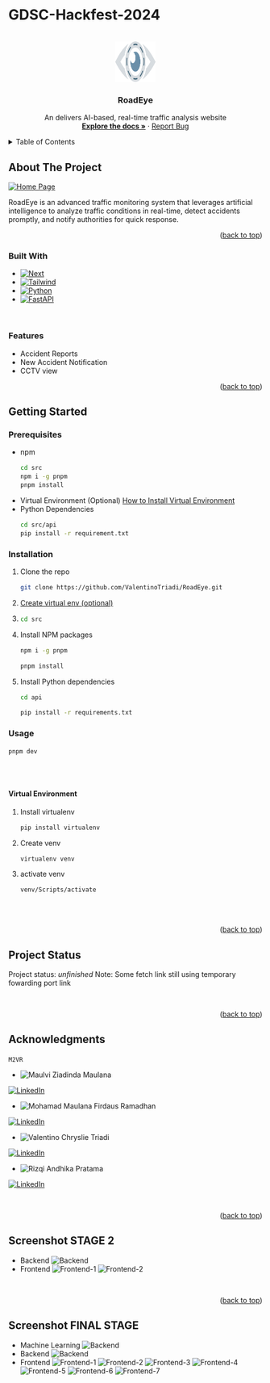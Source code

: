 # GDSC-Hackfest-2024
<a name="readme-top"></a>



<br />
<div align="center">
  <a href="https://github.com/ValentinoTriadi/RoadEye">
    <img src="img/logo.png" alt="Logo" width="80" height="80">
  </a>

<h3 align="center">RoadEye</h3>

  <p align="center">
    An delivers AI-based, real-time traffic analysis website
    <br />
    <a href="https://github.com/ValentinoTriadi/RoadEye"><strong>Explore the docs »</strong></a>
    ·
    <a href="https://github.com/ValentinoTriadi/RoadEye/issues">Report Bug</a>
    <br/>
  </p>
</div>



<!-- TABLE OF CONTENTS -->
<details>
  <summary>Table of Contents</summary>
  <ol>
    <li>
      <a href="#about-the-project">About The Project</a>
      <ul>
        <li><a href="#built-with">Built With</a></li>
        <li><a href="#features">Built With</a></li>
      </ul>
    </li>
    <li>
      <a href="#getting-started">Getting Started</a>
      <ul>
        <li><a href="#prerequisites">Prerequisites</a></li>
        <li><a href="#installation">Installation</a></li>
        <li><a href="#usage">Installation</a></li>
      </ul>
    </li>
    <li><a href="#Project-Status">Project Status</a></li>
    <li><a href="#Acknowledgments">Acknowledgments</a></li>
    <li><a href="#Screenshot-STAGE-2">Screenshot STAGE 2</a></li>
    <li><a href="#Screenshot-FINAL-STAGE">Screenshot FINAL STAGE</a></li>
  </ol>
</details>



<!-- ABOUT THE PROJECT -->
## About The Project

[![Home Page][home-screenshot]](https://github.com/ValentinoTriadi/RoadEye)

RoadEye is an advanced traffic monitoring system that leverages artificial intelligence to analyze traffic conditions in real-time, detect accidents promptly, and notify authorities for quick response.
<p align="right">(<a href="#readme-top">back to top</a>)</p>



### Built With

* [![Next][Next.js]][Next-url]
* [![Tailwind][TailwindCSS]][Tailwind-url]
* [![Python][Python]][Python-url]
* [![FastAPI][FastAPI]][FastAPI-url]

<br/>

### Features

* Accident Reports
* New Accident Notification
* CCTV view

<p align="right">(<a href="#readme-top">back to top</a>)</p>



<!-- GETTING STARTED -->
## Getting Started

### Prerequisites
* npm
  ```bash
  cd src
  npm i -g pnpm
  pnpm install
  ```
* Virtual Environment (Optional)
  <a href= #Virtual-Environment>How to Install Virtual Environment</a>
* Python Dependencies
  ```bash
  cd src/api
  pip install -r requirement.txt
  ```


### Installation
1. Clone the repo
   ```sh
   git clone https://github.com/ValentinoTriadi/RoadEye.git
   ```
2. <a href="#Virtual-Environment">Create virtual env (optional)</a>
3. ```sh
   cd src
   ```
4. Install NPM packages
   ```sh
   npm i -g pnpm
   ```
   ```sh
   pnpm install
   ```
5. Install Python dependencies
   ```sh
   cd api
   ```
   ```sh
   pip install -r requirements.txt
   ```


### Usage
   ```sh
   pnpm dev
   ```

<br/>
<br/>

#### Virtual Environment
1. Install virtualenv
   ```sh
   pip install virtualenv
   ```
2. Create venv
   ```sh
   virtualenv venv
   ```
3. activate venv
   ```sh
   venv/Scripts/activate
   ```

<br/>
<br/>
 
<p align="right">(<a href="#readme-top">back to top</a>)</p>



<!-- PROJECT STATUS -->
## Project Status
Project status: *unfinished*
Note: Some fetch link still using temporary fowarding port link

<br/>
<p align="right">(<a href="#readme-top">back to top</a>)</p>



<!-- ACKNOWLEDGMENTS -->
## Acknowledgments
```M2VR```
* ![Maulvi Ziadinda Maulana][Ulvi-Hacker]

[![LinkedIn][linkedin-shield-ulvi]][linkedin-ulvi]
* ![Mohamad Maulana Firdaus Ramadhan][Maul-Hustler]

[![LinkedIn][linkedin-shield-maul]][linkedin-maul]
* ![Valentino Chryslie Triadi][Valen-Hacker]

[![LinkedIn][linkedin-shield-valen]][linkedin-valen]
* ![Rizqi Andhika Pratama][Qie-Hipster]

[![LinkedIn][linkedin-shield-qie]][linkedin-qie]

<br/>
<p align="right">(<a href="#readme-top">back to top</a>)</p>

## Screenshot STAGE 2
* Backend
![Backend](./img/Backend-Docs.png)
* Frontend
![Frontend-1](./img/Frontend-1.png)
![Frontend-2](./img/Frontend-2.png)

<br/>
<p align="right">(<a href="#readme-top">back to top</a>)</p>

## Screenshot FINAL STAGE
* Machine Learning
![Backend](./img/Machine-Learning.jpg)
* Backend
![Backend](./img/Backend-Docs-Final.png)
* Frontend
![Frontend-1](./img/1.png)
![Frontend-2](./img/2.png)
![Frontend-3](./img/3.png)
![Frontend-4](./img/4.png)
![Frontend-5](./img/5.png)
![Frontend-6](./img/6.png)
![Frontend-7](./img/7.png)



<!-- MARKDOWN LINKS & IMAGES -->
<!-- https://www.markdownguide.org/basic-syntax/#reference-style-links -->
[Next.js]: https://img.shields.io/badge/next.js-000000?style=for-the-badge&logo=nextdotjs&logoColor=white
[Next-url]: https://nextjs.org/
[TailwindCSS]: https://img.shields.io/badge/tailwind-000000?style=for-the-badge&logo=tailwindcss&logoColor=white
[Tailwind-url]: https://tailwindcss.com/
[Python-url]: https://www.python.org/
[Python]: https://img.shields.io/badge/python-000000?style=for-the-badge&logo=python&logoColor=white
[FastAPI-url]: https://fastapi.tiangolo.com/
[FastAPI]: https://img.shields.io/badge/fastapi-000000?style=for-the-badge&logo=fastapi&logoColor=white

[linkedin-shield-valen]: https://img.shields.io/badge/Linkedin-Valentino%20Triadi-000000?style=for-the-badge&logo=linkedin&logoColor=white
[linkedin-valen]: https://linkedin.com/in/valentino-triadi
[linkedin-shield-maul]: https://img.shields.io/badge/Linkedin-Mohamad%20Maulana%20Firdaus%20Ramadhan-000000?style=for-the-badge&logo=linkedin&logoColor=white
[linkedin-maul]: https://www.linkedin.com/in/mohamad-maulana-firdaus-ramadhan/
[linkedin-shield-ulvi]: https://img.shields.io/badge/Linkedin-Maulvi%20Ziadinda%20Maulana-000000?style=for-the-badge&logo=linkedin&logoColor=white
[linkedin-ulvi]: https://www.linkedin.com/in/maulvi-ziadinda-maulana-02b1a5225/
[linkedin-shield-qie]: https://img.shields.io/badge/Linkedin-Rizqi%20Andhika%20Pratama-000000?style=for-the-badge&logo=linkedin&logoColor=white
[linkedin-qie]: https://www.linkedin.com/in/rizqi-andhika-pratama-61a2b126b/

[Next.js]: https://img.shields.io/badge/next.js-000000?style=for-the-badge&logo=nextdotjs&logoColor=white
[Valen-Hacker]: https://img.shields.io/badge/Hacker-%20Valentino%20Chryslie%20Triadi%20-0F172A
[Ulvi-Hacker]: https://img.shields.io/badge/Hacker-%20Maulvi%20Ziadinda%20Maulana%20-0F172A
[Qie-Hipster]: https://img.shields.io/badge/Hipster-%20Rizqi%20Andhika%20Pratama%20-D3DAE5
[Maul-Hustler]: https://img.shields.io/badge/Hustler-%20Mohamad%20Maulana%20Firdaus%20Ramadhan%20-94A3B8
[home-screenshot]:./img/Frontend-1.png